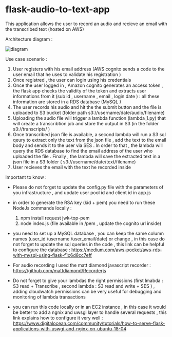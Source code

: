 
# flask-audio-to-text-app 

This application allows the user to record an audio and recieve an email with the transcribed text (hosted on AWS)


Architecture diagram : 

![diagram](https://user-images.githubusercontent.com/70094057/133929432-1b06f495-b660-4e30-8a32-b2489c5c67b9.JPG)



Use case scenario : 

1) User registers with his email address (AWS cognito sends a code to the user email that he uses to validate his registration ) 
2) Once registred , the user can login using his credentials 
3) Once the user logged in , Amazon cognito generates an access token , the flask app checks the validity of the token and extracts user informations from it (sub id , username , email , login date ) : all these information are stored in a RDS database (MySQL ) 
4)  The user records his audio and hit the the submit button and the file is uploaded to S3 bucket (folder path s3://username/date/audio/filename) 
5)  Uploading the audio file will trigger a lambda function (lambda_1.py) that will create a transcribtion job and store the output in S3 (in the folder s3://transcripts/ ) 
6)  Once transcribed json file is available,  a second lambda will run a S3 sql qeury to extract only the text from the json file , add the text to the email body and sends it to the user via SES . In order to that , the lambda will query the RDS database to find the email address of the user who uploaded the file . Finally , the lambda will save the extracted text in a json file in a S3 folder ( s3://username/date/text/filename)
7)  User recieves the email with the text he recorded inside 

Important to know : 
- Please do not forget to update the config.py file with the parameters of you infrastructure , and update user pool id and client id in app.js 
- in order to generate the RSA key (kid + pem) you need to run these NodeJs commands locally : 
  1) npm install request jwk-top-pem
  2) node index.js (file available in /pem , update the cognito url inside)
 
 - you need to set up a MySQL database , you can keep the same column names (user_id /username /user_email/date) or change , in this case do not forget to update the sql queries in the code , this link can be helpful to configure the database : https://medium.com/aws-pocket/aws-rds-with-mysql-using-flask-f1c6d8cc7eff
- For audio recording I used the matt diamond javascript recorder : https://github.com/mattdiamond/Recorderjs
- Do not forget to give your lambdas the right permissions (first lmabda : S3 read + Transcribe , second lambda : S3 read and write + SES ) , adding cloudwatch permissions can be very useful for debugging and monitoring of lambda transactions
- you can run this code locally or in an EC2 instance , in this case it would be better to add a ngnix and uwsgi layer to handle several requests , this link explains how to configure it very well : https://www.digitalocean.com/community/tutorials/how-to-serve-flask-applications-with-uswgi-and-nginx-on-ubuntu-18-04
